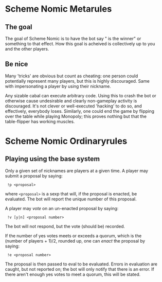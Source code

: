 Scheme Nomic Metarules
===========================

The goal
---------

The goal of Scheme Nomic is to have the bot say "<your nickname> is the winner" or something to that effect.
How this goal is acheived is collectively up to you and the other players.

Be nice
---------

Many 'tricks' are obvious but count as cheating: one person could potentially represent many players, but this is highly discouraged.
Same with impersonating a player by using their nickname.

Any sizable cabal can execute arbitrary code. Using this to crash the bot or otherwise cause undesirable and clearly non-gameplay activity
is discouraged. It's not clever or well-executed 'hacking' to do so, and effectively, everybody loses.
Similarly, one could end the game by flipping over the table while playing Monopoly; this proves nothing but that the table-flipper has
working muscles.

Scheme Nomic Ordinaryrules
===========================

Playing using the base system
-----------------------------

Only a given set of nicknames are players at a given time. A player may submit a proposal by saying:

     !p <proposal>

where `<proposal>` is a sexp that will, if the proposal is enacted, be evaluated.
The bot will report the unique number of this proposal.

A player may _vote_ on an un-enacted proposal by saying:

     !v [y|n] <proposal number>

The bot will not respond, but the vote (should be) recorded.

If the number of yes votes meets or exceeds a quorum, which is the
(number of players + 1)/2, rounded up, one can _enact_ the proposal by saying:

     !e <proposal number>

The proposal is then passed to eval to be evaluated.
Errors in evaluation are caught, but not reported on; the bot will only notify that there is an error.
If there aren't enough yes votes to meet a quorum, this will be stated.